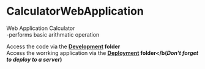 # CalculatorWebApplication
 Web Application Calculator<br>
-performs basic arithmatic operation

Access the code via the <b><a href="your-linkedin-URL">Development<a> folder</b>
<br>
Access the worrking application via the <b><a href="your-linkedin-URL">Deployment<a> folder</b(*Don't forget to deploy to a server*)
